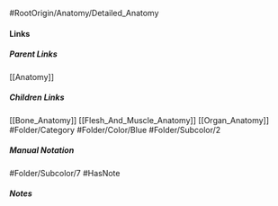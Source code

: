 #RootOrigin/Anatomy/Detailed_Anatomy
#### Links
##### Parent Links
[[Anatomy]]
##### Children Links
[[Bone_Anatomy]]
[[Flesh_And_Muscle_Anatomy]]
[[Organ_Anatomy]]
#Folder/Category
#Folder/Color/Blue
#Folder/Subcolor/2
##### Manual Notation
#Folder/Subcolor/7
#HasNote
##### Notes